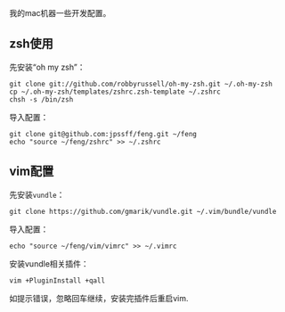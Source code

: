 我的mac机器一些开发配置。

zsh使用 
-------

先安装“oh my zsh”：

	git clone git://github.com/robbyrussell/oh-my-zsh.git ~/.oh-my-zsh
	cp ~/.oh-my-zsh/templates/zshrc.zsh-template ~/.zshrc
	chsh -s /bin/zsh
	
导入配置：

	git clone git@github.com:jpssff/feng.git ~/feng
	echo "source ~/feng/zshrc" >> ~/.zshrc


vim配置
-------

先安装`vundle`：

	git clone https://github.com/gmarik/vundle.git ~/.vim/bundle/vundle

导入配置：

	echo "source ~/feng/vim/vimrc" >> ~/.vimrc
	
安装vundle相关插件：
	
	vim +PluginInstall +qall

如提示错误，忽略回车继续，安装完插件后重启vim.

